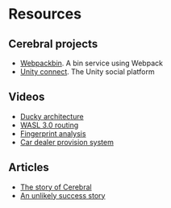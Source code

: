 # Resources

## Cerebral projects
- [Webpackbin](https://www.webpackbin.com). A bin service using Webpack
- [Unity connect](https://connect.unity.com/). The Unity social platform

## Videos
- [Ducky architecture](https://youtu.be/uXlxNJfGKjU?t=4m19s)
- [WASL 3.0 routing](https://youtu.be/iKkGg8UR514?t=46m13s)
- [Fingerprint analysis](https://youtu.be/iKkGg8UR514?t=58m41s)
- [Car dealer provision system](https://youtu.be/iKkGg8UR514?t=1m37s)

## Articles

- [The story of Cerebral](http://medium.com/p/5793c08db2cc)
- [An unlikely success story](https://gist.github.com/christianalfoni/b08a99faa09df054afe87528a2134730)
